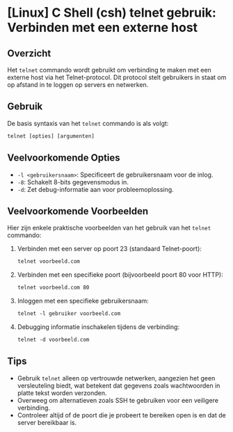 # [Linux] C Shell (csh) telnet gebruik: Verbinden met een externe host

## Overzicht
Het `telnet` commando wordt gebruikt om verbinding te maken met een externe host via het Telnet-protocol. Dit protocol stelt gebruikers in staat om op afstand in te loggen op servers en netwerken.

## Gebruik
De basis syntaxis van het `telnet` commando is als volgt:

```csh
telnet [opties] [argumenten]
```

## Veelvoorkomende Opties
- `-l <gebruikersnaam>`: Specificeert de gebruikersnaam voor de inlog.
- `-8`: Schakelt 8-bits gegevensmodus in.
- `-d`: Zet debug-informatie aan voor probleemoplossing.

## Veelvoorkomende Voorbeelden
Hier zijn enkele praktische voorbeelden van het gebruik van het `telnet` commando:

1. Verbinden met een server op poort 23 (standaard Telnet-poort):

   ```csh
   telnet voorbeeld.com
   ```

2. Verbinden met een specifieke poort (bijvoorbeeld poort 80 voor HTTP):

   ```csh
   telnet voorbeeld.com 80
   ```

3. Inloggen met een specifieke gebruikersnaam:

   ```csh
   telnet -l gebruiker voorbeeld.com
   ```

4. Debugging informatie inschakelen tijdens de verbinding:

   ```csh
   telnet -d voorbeeld.com
   ```

## Tips
- Gebruik `telnet` alleen op vertrouwde netwerken, aangezien het geen versleuteling biedt, wat betekent dat gegevens zoals wachtwoorden in platte tekst worden verzonden.
- Overweeg om alternatieven zoals SSH te gebruiken voor een veiligere verbinding.
- Controleer altijd of de poort die je probeert te bereiken open is en dat de server bereikbaar is.